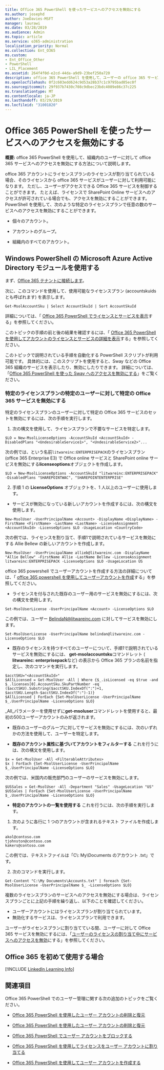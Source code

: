 ```yaml
---
title: Office 365 PowerShell を使ったサービスへのアクセスを無効にする
ms.author: josephd
author: JoeDavies-MSFT
manager: laurawi
ms.date: 03/28/2019
ms.audience: Admin
ms.topic: article
ms.service: o365-administration
localization_priority: Normal
ms.collection: Ent_O365
ms.custom:
- Ent_Office_Other
- PowerShell
- LIL_Placement
ms.assetid: 264f4f0d-e2cd-44da-a9d9-23bef250a720
description: office 365 PowerShell を使用して、ユーザーの office 365 サービスへのアクセスを無効にします。
ms.openlocfilehash: 0f2c603edd624c9d53a28b37c1c9795bad05ec0f
ms.sourcegitcommit: 29f937b7430c708c9dbec23bdc4089e86c37c225
ms.translationtype: MT
ms.contentlocale: ja-JP
ms.lasthandoff: 03/29/2019
ms.locfileid: "31001820"
---
```

# <a name="disable-access-to-services-with-office-365-powershell"></a>Office 365 PowerShell を使ったサービスへのアクセスを無効にする

**概要:** office 365 PowerShell を使用して、組織内のユーザーに対して office 365 サービスへのアクセスを無効にする方法について説明します。
  
office 365 アカウントにライセンスプランのライセンスが割り当てられている場合、そのライセンスから office 365 サービスがユーザーに対して利用可能になります。 ただし、ユーザーがアクセスできる Office 365 サービスを制御することができます。 たとえば、ライセンスで SharePoint Online サービスへのアクセスが許可されている場合でも、アクセスを無効にすることができます。 PowerShell を使用して、次のような特定のライセンスプランで任意の数のサービスへのアクセスを無効にすることができます。

- 個々のアカウント。
    
- アカウントのグループ。
    
- 組織内のすべてのアカウント。

## <a name="use-the-microsoft-azure-active-directory-module-for-windows-powershell"></a>Windows PowerShell の Microsoft Azure Active Directory モジュールを使用する

まず、[Office 365 テナントに接続します](connect-to-office-365-powershell.md#connect-with-the-microsoft-azure-active-directory-module-for-windows-powershell)。

次に、このコマンドを使用して、使用可能なライセンスプラン (accountskuids とも呼ばれます) を表示します。

```
Get-MsolAccountSku | Select AccountSkuId | Sort AccountSkuId
```

詳細については、「 [Office 365 PowerShell でライセンスとサービスを表示](view-licenses-and-services-with-office-365-powershell.md)する」を参照してください。
    
このトピックの手順の前と後の結果を確認するには、「 [Office 365 PowerShell を使用してアカウントのライセンスとサービスの詳細を表示](view-account-license-and-service-details-with-office-365-powershell.md)する」を参照してください。
    
このトピックで説明されている手順を自動化する PowerShell スクリプトが利用可能です。 具体的には、このスクリプトを使用すると、Sway などの Office 365 組織のサービスを表示したり、無効にしたりできます。 詳細については、「[Office 365 PowerShell を使った Sway へのアクセスを無効にする](disable-access-to-sway-with-office-365-powershell.md)」をご覧ください。
    
    
### <a name="disable-specific-office-365-services-for-specific-users-for-a-specific-licensing-plan"></a>特定のライセンスプランの特定のユーザーに対して特定の Office 365 サービスを無効にする
  
特定のライセンスプランのユーザーに対して特定の Office 365 サービスのセットを無効にするには、次の手順を実行します。
  
1. 次の構文を使用して、ライセンスプランで不要なサービスを特定します。
    
  ```
  $LO = New-MsolLicenseOptions -AccountSkuId <AccountSkuId> -DisabledPlans "<UndesirableService1>", "<UndesirableService2>"...
  ```

  次の例では、という名前`litwareinc:ENTERPRISEPACK`のライセンスプラン (office 365 Enterprise E3) で Office online サービスと SharePoint online サービスを無効にする**licenseoptions**オブジェクトを作成します。
    
  ```
  $LO = New-MsolLicenseOptions -AccountSkuId "litwareinc:ENTERPRISEPACK" -DisabledPlans "SHAREPOINTWAC", "SHAREPOINTENTERPRISE"
  ```

2. 手順 1 の **LicenseOptions** オブジェクトを、1 人以上のユーザーに使用します。
    
  - サービスが無効になっている新しいアカウントを作成するには、次の構文を使用します。
    
  ```
  New-MsolUser -UserPrincipalName <Account> -DisplayName <DisplayName> -FirstName <FirstName> -LastName <LastName> -LicenseAssignment <AccountSkuId> -LicenseOptions $LO -UsageLocation <CountryCode>
  ```

  次の例では、ライセンスを割り当て、手順1で説明されているサービスを無効にする Allie Bellew の新しいアカウントを作成します。
    
  ```
  New-MsolUser -UserPrincipalName allieb@litwareinc.com -DisplayName "Allie Bellew" -FirstName Allie -LastName Bellew -LicenseAssignment litwareinc:ENTERPRISEPACK -LicenseOptions $LO -UsageLocation US
  ```

  office 365 powershell でユーザーアカウントを作成する方法の詳細については、「 [office 365 powershell を使用してユーザーアカウントを作成](create-user-accounts-with-office-365-powershell.md)する」を参照してください。
    
  - ライセンスを付与された既存のユーザー用のサービスを無効にするには、次の構文を使用します。
    
  ```
  Set-MsolUserLicense -UserPrincipalName <Account> -LicenseOptions $LO
  ```

  この例では、ユーザー BelindaN@litwareinc.com に対してサービスを無効にします。
    
  ```
  Set-MsolUserLicense -UserPrincipalName belindan@litwareinc.com -LicenseOptions $LO
  ```

  - 既存のライセンスを持つすべてのユーザーについて、手順1で説明されているサービスを無効にするには、 **get-msolaccountsku**コマンドレット ( **litwareinc: enterprisepack**など) の表示から Office 365 プランの名前を指定し、次のコマンドを実行します。
    
  ```
  $acctSKU="<AccountSkuId>"
  $AllLicensed = Get-MsolUser -All | Where {$_.isLicensed -eq $true -and $_.licenses[0].AccountSku.SkuPartNumber -eq ($acctSKU).Substring($acctSKU.IndexOf(":")+1, $acctSKU.Length-$acctSKU.IndexOf(":")-1)}
  $AllLicensed | ForEach {Set-MsolUserLicense -UserPrincipalName $_.UserPrincipalName -LicenseOptions $LO}
  ```

  _All_パラメーターを使用せずに**get-msoluser**コマンドレットを使用すると、最初の500ユーザーアカウントのみが返されます。


  - 既存のユーザーのグループに対してサービスを無効にするには、次のいずれかの方法を使用して、ユーザーを特定します。
    
  - **既存のアカウント属性に基づいてアカウントをフィルターする** これを行うには、次の構文を使用します。
    
  ```
  $x = Get-MsolUser -All <FilterableAttributes>
  $x | ForEach {Set-MsolUserLicense -UserPrincipalName $_.UserPrincipalName -LicenseOptions $LO}
  ```

  次の例では、米国内の販売部門のユーザーのサービスを無効にします。
    
  ```
  $USSales = Get-MsolUser -All -Department "Sales" -UsageLocation "US"
  $USSales | ForEach {Set-MsolUserLicense -UserPrincipalName $_.UserPrincipalName -LicenseOptions $LO}
  ```

  - **特定のアカウントの一覧を使用する** これを行うには、次の手順を実行します。
    
1. 次のように各行に 1 つのアカウントが含まれるテキスト ファイルを作成します。
    
  ```
  akol@contoso.com
  tjohnston@contoso.com
  kakers@contoso.com
  ```

  この例では、テキストファイルは「C\\: My\\Documents のアカウント .txt」です。
    
2. 次のコマンドを実行します。
    
  ```
  Get-Content "C:\My Documents\Accounts.txt" | foreach {Set-MsolUserLicense -UserPrincipalName $_ -LicenseOptions $LO}
  ```

複数のライセンスプランのサービスへのアクセスを無効にする場合は、ライセンスプランごとに上記の手順を繰り返し、以下のことを確認してください。

- ユーザーアカウントにはライセンスプランが割り当てられています。
- 無効化するサービスは、ライセンスプランで利用できます。

ユーザーがライセンスプランに割り当てている間、ユーザーに対して Office 365 サービスを無効にするには、「[ユーザーのライセンスの割り当て中にサービスへのアクセスを無効](disable-access-to-services-while-assigning-user-licenses.md)にする」を参照してください。


## <a name="new-to-office-365"></a>Office 365 を初めて使用する場合
<a name="LinkedIn"> </a>

[!INCLUDE [LinkedIn Learning Info](../common/office/linkedin-learning-info.md)]
   
## <a name="see-also"></a>関連項目
<a name="SeeAlso"> </a>

Office 365 PowerShell でのユーザー管理に関する次の追加のトピックをご覧ください。
  
- [Office 365 PowerShell を使用したユーザー アカウントの削除と復元](delete-and-restore-user-accounts-with-office-365-powershell.md)
    
- [Office 365 PowerShell を使用したユーザー アカウントの削除と復元](delete-and-restore-user-accounts-with-office-365-powershell.md)
    
- [Office 365 PowerShell でユーザー アカウントをブロックする](block-user-accounts-with-office-365-powershell.md)
    
- [Office 365 PowerShell を使用してライセンスをユーザー アカウントに割り当てる](assign-licenses-to-user-accounts-with-office-365-powershell.md)
    
- [Office 365 PowerShell を使用してユーザー アカウントを作成する](create-user-accounts-with-office-365-powershell.md)
    

